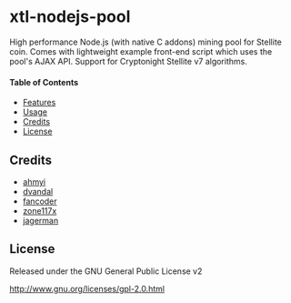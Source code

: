 xtl-nodejs-pool
======================

High performance Node.js (with native C addons) mining pool for Stellite coin. Comes with lightweight example front-end script which uses the pool's AJAX API. Support for Cryptonight Stellite v7 algorithms.


#### Table of Contents
* [Features](docs/features.md)
* [Usage](docs/usages.md)
* [Credits](#credits)
* [License](#license)


Credits
---------
* [ahmyi](https://github.com/ahmyi/cryptonote-stellite-pool)
* [dvandal](https://github.com/dvandal/cryptonote-nodejs-pool)
* [fancoder](https://github.com/fancoder/cryptonote-universal-pool)
* [zone117x](https://github.com/zone117x/node-cryptonote-pool)
* [jagerman](https://github.com/jagerman/node-cryptonote-pool)
 
License
-------
Released under the GNU General Public License v2

http://www.gnu.org/licenses/gpl-2.0.html

